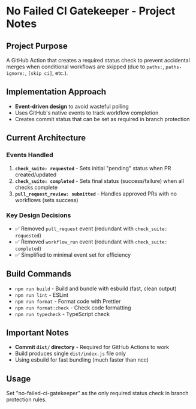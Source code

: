 # No Failed CI Gatekeeper - Project Notes

## Project Purpose

A GitHub Action that creates a required status check to prevent accidental merges when conditional workflows are skipped (due to `paths:`, `paths-ignore:`, `[skip ci]`, etc.).

## Implementation Approach

- **Event-driven design** to avoid wasteful polling
- Uses GitHub's native events to track workflow completion
- Creates commit status that can be set as required in branch protection

## Current Architecture

### Events Handled

1. **`check_suite: requested`** - Sets initial "pending" status when PR created/updated
2. **`check_suite: completed`** - Sets final status (success/failure) when all checks complete
3. **`pull_request_review: submitted`** - Handles approved PRs with no workflows (sets success)

### Key Design Decisions

- ✅ Removed `pull_request` event (redundant with `check_suite: requested`)
- ✅ Removed `workflow_run` event (redundant with `check_suite: completed`)
- ✅ Simplified to minimal event set for efficiency

## Build Commands

- `npm run build` - Build and bundle with esbuild (fast, clean output)
- `npm run lint` - ESLint
- `npm run format` - Format code with Prettier
- `npm run format:check` - Check code formatting
- `npm run typecheck` - TypeScript check

## Important Notes

- **Commit `dist/` directory** - Required for GitHub Actions to work
- Build produces single `dist/index.js` file only
- Using esbuild for fast bundling (much faster than ncc)

## Usage

Set "no-failed-ci-gatekeeper" as the only required status check in branch protection rules.
